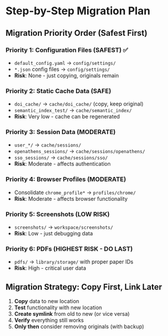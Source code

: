 # Step-by-Step Migration Plan

## Migration Priority Order (Safest First)

### Priority 1: Configuration Files (SAFEST) ✅
- `default_config.yaml` → `config/settings/`
- `*.json` config files → `config/settings/`
- **Risk**: None - just copying, originals remain

### Priority 2: Static Cache Data (SAFE) 
- `doi_cache/` → `cache/doi_cache/` (copy, keep original)
- `semantic_index_test/` → `cache/semantic_index/`
- **Risk**: Very low - cache can be regenerated

### Priority 3: Session Data (MODERATE)
- `user_*/` → `cache/sessions/`
- `openathens_sessions/` → `cache/sessions/openathens/`
- `sso_sessions/` → `cache/sessions/sso/`
- **Risk**: Moderate - affects authentication

### Priority 4: Browser Profiles (MODERATE)
- Consolidate `chrome_profile*` → `profiles/chrome/`
- **Risk**: Moderate - affects browser functionality

### Priority 5: Screenshots (LOW RISK)
- `screenshots/` → `workspace/screenshots/`
- **Risk**: Low - just debugging data

### Priority 6: PDFs (HIGHEST RISK - DO LAST)
- `pdfs/` → `library/storage/` with proper paper IDs
- **Risk**: High - critical user data

## Migration Strategy: Copy First, Link Later

1. **Copy** data to new location
2. **Test** functionality with new location
3. **Create symlink** from old to new (or vice versa)
4. **Verify** everything still works
5. **Only then** consider removing originals (with backup)